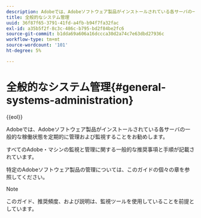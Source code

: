 ```yaml
---
description: Adobeでは、Adobeソフトウェア製品がインストールされている各サーバの一般的な稼働状態を定期的に管理および監視することをお勧めします。
title: 全般的なシステム管理
uuid: 36f87f65-3791-41fd-a4fb-b94f7fa32fac
exl-id: a35b5f2f-8c3c-486c-b795-bd2f84be2fc6
source-git-commit: b1dda69a606a16dccca30d2a74c7e63dbd27936c
workflow-type: tm+mt
source-wordcount: '101'
ht-degree: 5%

---
```


# 全般的なシステム管理{#general-systems-administration}

{{eol}}

Adobeでは、Adobeソフトウェア製品がインストールされている各サーバの一般的な稼働状態を定期的に管理および監視することをお勧めします。

すべてのAdobe・マシンの監視と管理に関する一般的な推奨事項と手順が記載されています。

特定のAdobeソフトウェア製品の管理については、このガイドの個々の章を参照してください。

>[!NOTE]
>
>このガイド、推奨頻度、および説明は、監視ツールを使用していることを前提としています。
